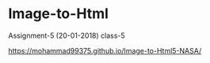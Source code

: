 # Image-to-Html
Assignment-5 (20-01-2018) class-5

https://mohammad99375.github.io/Image-to-Html5-NASA/
